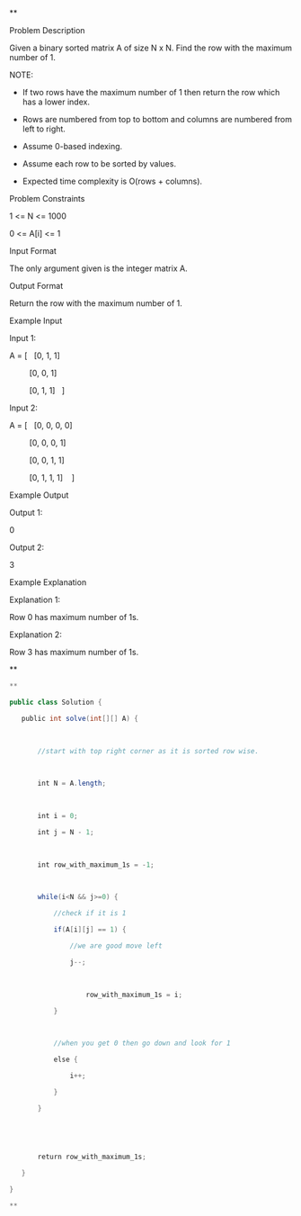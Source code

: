 **

Problem Description

Given a binary sorted matrix A of size N x N. Find the row with the maximum number of 1.

NOTE:

- If two rows have the maximum number of 1 then return the row which has a lower index.
    
- Rows are numbered from top to bottom and columns are numbered from left to right.
    
- Assume 0-based indexing.
    
- Assume each row to be sorted by values.
    
- Expected time complexity is O(rows + columns).
    

  
  
Problem Constraints

1 <= N <= 1000

0 <= A[i] <= 1

  
  
Input Format

The only argument given is the integer matrix A.

  
  
Output Format

Return the row with the maximum number of 1.

  
  
Example Input

Input 1:

A = [   [0, 1, 1]

         [0, 0, 1]

         [0, 1, 1]   ]

Input 2:

A = [   [0, 0, 0, 0]

         [0, 0, 0, 1]

         [0, 0, 1, 1]

         [0, 1, 1, 1]    ]

  
  
Example Output

Output 1:

0

Output 2:

3

  
  
Example Explanation

Explanation 1:

Row 0 has maximum number of 1s.

Explanation 2:

Row 3 has maximum number of 1s.

**

```java
**

public class Solution {

   public int solve(int[][] A) {

  

       //start with top right corner as it is sorted row wise.

  

       int N = A.length;

  

       int i = 0;

       int j = N - 1;

  

       int row_with_maximum_1s = -1;

  

       while(i<N && j>=0) {

           //check if it is 1

           if(A[i][j] == 1) {

               //we are good move left

               j--;

  

                   row_with_maximum_1s = i;

           }

  

           //when you get 0 then go down and look for 1

           else {

               i++;

           }

       }

  

  

       return row_with_maximum_1s;

   }

}

**
```